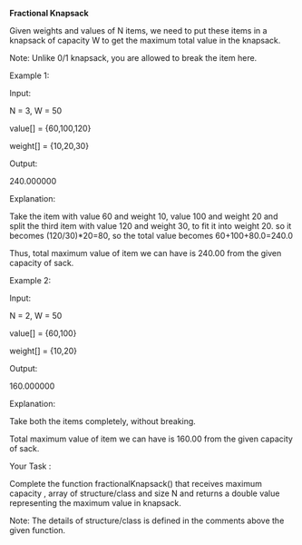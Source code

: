 **Fractional Knapsack**

Given weights and values of N items, we need to put these items in a knapsack of capacity W to get the maximum total value in the knapsack.

Note: Unlike 0/1 knapsack, you are allowed to break the item here. 

Example 1:

Input:

N = 3, W = 50

value[] = {60,100,120}

weight[] = {10,20,30}

Output:

240.000000

Explanation:

Take the item with value 60 and weight 10, value 100 and weight 20 and split the third item with value 120 and weight 30, to fit it into weight 20. so it becomes (120/30)*20=80, so the total value becomes 60+100+80.0=240.0

Thus, total maximum value of item we can have is 240.00 from the given capacity of sack. 


Example 2:

Input:

N = 2, W = 50

value[] = {60,100}

weight[] = {10,20}

Output:

160.000000

Explanation:

Take both the items completely, without breaking.

Total maximum value of item we can have is 160.00 from the given capacity of sack.

Your Task :

Complete the function fractionalKnapsack() that receives maximum capacity , array of structure/class and size N and returns a double value representing the maximum value in knapsack.

Note: The details of structure/class is defined in the comments above the given function.

